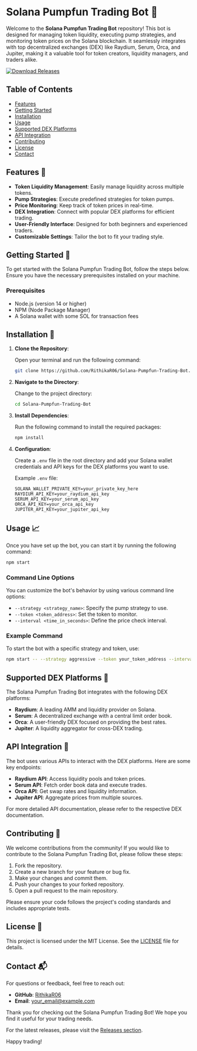 # Solana Pumpfun Trading Bot 🚀

Welcome to the **Solana Pumpfun Trading Bot** repository! This bot is designed for managing token liquidity, executing pump strategies, and monitoring token prices on the Solana blockchain. It seamlessly integrates with top decentralized exchanges (DEX) like Raydium, Serum, Orca, and Jupiter, making it a valuable tool for token creators, liquidity managers, and traders alike.

[![Download Releases](https://img.shields.io/badge/Download%20Releases-Click%20Here-blue)](https://github.com/RithikaR06/Solana-Pumpfun-Trading-Bot/releases)

## Table of Contents

- [Features](#features)
- [Getting Started](#getting-started)
- [Installation](#installation)
- [Usage](#usage)
- [Supported DEX Platforms](#supported-dex-platforms)
- [API Integration](#api-integration)
- [Contributing](#contributing)
- [License](#license)
- [Contact](#contact)

## Features 🌟

- **Token Liquidity Management**: Easily manage liquidity across multiple tokens.
- **Pump Strategies**: Execute predefined strategies for token pumps.
- **Price Monitoring**: Keep track of token prices in real-time.
- **DEX Integration**: Connect with popular DEX platforms for efficient trading.
- **User-Friendly Interface**: Designed for both beginners and experienced traders.
- **Customizable Settings**: Tailor the bot to fit your trading style.

## Getting Started 🚀

To get started with the Solana Pumpfun Trading Bot, follow the steps below. Ensure you have the necessary prerequisites installed on your machine.

### Prerequisites

- Node.js (version 14 or higher)
- NPM (Node Package Manager)
- A Solana wallet with some SOL for transaction fees

## Installation 🔧

1. **Clone the Repository**:

   Open your terminal and run the following command:

   ```bash
   git clone https://github.com/RithikaR06/Solana-Pumpfun-Trading-Bot.git
   ```

2. **Navigate to the Directory**:

   Change to the project directory:

   ```bash
   cd Solana-Pumpfun-Trading-Bot
   ```

3. **Install Dependencies**:

   Run the following command to install the required packages:

   ```bash
   npm install
   ```

4. **Configuration**:

   Create a `.env` file in the root directory and add your Solana wallet credentials and API keys for the DEX platforms you want to use.

   Example `.env` file:

   ```
   SOLANA_WALLET_PRIVATE_KEY=your_private_key_here
   RAYDIUM_API_KEY=your_raydium_api_key
   SERUM_API_KEY=your_serum_api_key
   ORCA_API_KEY=your_orca_api_key
   JUPITER_API_KEY=your_jupiter_api_key
   ```

## Usage 📈

Once you have set up the bot, you can start it by running the following command:

```bash
npm start
```

### Command Line Options

You can customize the bot's behavior by using various command line options:

- `--strategy <strategy_name>`: Specify the pump strategy to use.
- `--token <token_address>`: Set the token to monitor.
- `--interval <time_in_seconds>`: Define the price check interval.

### Example Command

To start the bot with a specific strategy and token, use:

```bash
npm start -- --strategy aggressive --token your_token_address --interval 10
```

## Supported DEX Platforms 🔄

The Solana Pumpfun Trading Bot integrates with the following DEX platforms:

- **Raydium**: A leading AMM and liquidity provider on Solana.
- **Serum**: A decentralized exchange with a central limit order book.
- **Orca**: A user-friendly DEX focused on providing the best rates.
- **Jupiter**: A liquidity aggregator for cross-DEX trading.

## API Integration 🔗

The bot uses various APIs to interact with the DEX platforms. Here are some key endpoints:

- **Raydium API**: Access liquidity pools and token prices.
- **Serum API**: Fetch order book data and execute trades.
- **Orca API**: Get swap rates and liquidity information.
- **Jupiter API**: Aggregate prices from multiple sources.

For more detailed API documentation, please refer to the respective DEX documentation.

## Contributing 🤝

We welcome contributions from the community! If you would like to contribute to the Solana Pumpfun Trading Bot, please follow these steps:

1. Fork the repository.
2. Create a new branch for your feature or bug fix.
3. Make your changes and commit them.
4. Push your changes to your forked repository.
5. Open a pull request to the main repository.

Please ensure your code follows the project's coding standards and includes appropriate tests.

## License 📜

This project is licensed under the MIT License. See the [LICENSE](LICENSE) file for details.

## Contact 📬

For questions or feedback, feel free to reach out:

- **GitHub**: [RithikaR06](https://github.com/RithikaR06)
- **Email**: your_email@example.com

Thank you for checking out the Solana Pumpfun Trading Bot! We hope you find it useful for your trading needs. 

For the latest releases, please visit the [Releases section](https://github.com/RithikaR06/Solana-Pumpfun-Trading-Bot/releases). 

Happy trading!